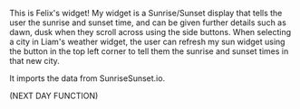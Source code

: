 This is Felix's widget!
My widget is a Sunrise/Sunset display that tells the user the sunrise and sunset time, and can be given further details such as dawn, dusk when they scroll across using the side buttons. When selecting a city in Liam's weather widget, the user can refresh my sun widget using the button in the top left corner to tell them the sunrise and sunset times in that new city. 

It imports the data from SunriseSunset.io.


(NEXT DAY FUNCTION)